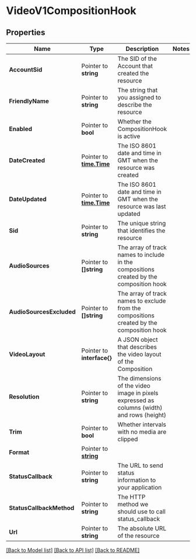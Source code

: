 # VideoV1CompositionHook

## Properties

Name | Type | Description | Notes
------------ | ------------- | ------------- | -------------
**AccountSid** | Pointer to **string** | The SID of the Account that created the resource |
**FriendlyName** | Pointer to **string** | The string that you assigned to describe the resource |
**Enabled** | Pointer to **bool** | Whether the CompositionHook is active |
**DateCreated** | Pointer to [**time.Time**](time.Time.md) | The ISO 8601 date and time in GMT when the resource was created |
**DateUpdated** | Pointer to [**time.Time**](time.Time.md) | The ISO 8601 date and time in GMT when the resource was last updated |
**Sid** | Pointer to **string** | The unique string that identifies the resource |
**AudioSources** | Pointer to **[]string** | The array of track names to include in the compositions created by the composition hook |
**AudioSourcesExcluded** | Pointer to **[]string** | The array of track names to exclude from the compositions created by the composition hook |
**VideoLayout** | Pointer to **interface{}** | A JSON object that describes the video layout of the Composition |
**Resolution** | Pointer to **string** | The dimensions of the video image in pixels expressed as columns (width) and rows (height) |
**Trim** | Pointer to **bool** | Whether intervals with no media are clipped |
**Format** | Pointer to [**string**](CompositionHookEnumFormat.md) |  |
**StatusCallback** | Pointer to **string** | The URL to send status information to your application |
**StatusCallbackMethod** | Pointer to **string** | The HTTP method we should use to call status_callback |
**Url** | Pointer to **string** | The absolute URL of the resource |

[[Back to Model list]](../README.md#documentation-for-models) [[Back to API list]](../README.md#documentation-for-api-endpoints) [[Back to README]](../README.md)


